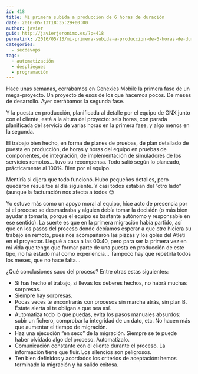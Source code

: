 ```yaml
---
id: 418
title: Mi primera subida a producción de 6 horas de duración
date: 2016-05-13T18:35:29+00:00
author: javier
guid: http://javierjeronimo.es/?p=418
permalink: /2016/05/13/mi-primera-subida-a-produccion-de-6-horas-de-duracion/
categories:
  - secdevops
tags:
  - automatización
  - despliegues
  - programación
---
```

Hace unas semanas, cerrábamos en Genexies Mobile la primera fase de un mega-proyecto. Un proyecto de esos de los que hacemos pocos. De meses de desarrollo. Ayer cerrábamos la segunda fase.

Y la puesta en producción, planificada al detalle por el equipo de GNX junto con el cliente, está a la altura del proyecto: seis horas, con parada planificada del servicio de varias horas en la primera fase, y algo menos en la segunda.

El trabajo bien hecho, en forma de planes de pruebas, de plan detallado de puesta en producción, de horas y horas del equipo en pruebas de componentes, de integración, de implementación de simuladores de los servicios remotos&#8230; tuvo su recompensa. Todo salió según lo planeado, prácticamente al 100%. Bien por el equipo.

Mentiría si dijera que todo funcionó. Hubo pequeños detalles, pero quedaron resueltos al día siguiente. Y casi todos estaban del &#8220;otro lado&#8221; (aunque la facturación nos afecta a todos 😉

Yo estuve más como un apoyo moral al equipo, hice acto de presencia por si el proceso se desmadraba y alguien debía tomar la decisión (o más bien ayudar a tomarla, porque el equipo es bastante autónomo y responsable en ese sentido). La suerte es que en la primera migración había partido, así que en los pasos del proceso donde debíamos esperar a que otro hiciera su trabajo en remoto, pues nos acompañaron las pizzas y los goles del Atleti en el proyector. Llegué a casa a las 00:40, pero para ser la primera vez en mi vida que tengo que formar parte de una puesta en producción de este tipo, no ha estado mal como experiencia&#8230; Tampoco hay que repetirla todos los meses, que no hace falta&#8230;

¿Qué conclusiones saco del proceso? Entre otras estas siguientes:

  * Si has hecho el trabajo, si llevas los deberes hechos, no habrá muchas sorpresas.
  * Siempre hay sorpresas.
  * Pocas veces te encontrarás con procesos sin marcha atrás, sin plan B. Estate alerta si te obligan a que sea así.
  * Automatiza todo lo que puedas, evita los pasos manuales absurdos: subir un fichero, comprobar la integridad de un dato, etc. No hacen más que aumentar el tiempo de migración.
  * Haz una ejecución &#8220;en seco&#8221; de la migración. Siempre se te puede haber olvidado algo del proceso. Automatízalo.
  * Comunicación constante con el cliente durante el proceso. La información tiene que fluir. Los silencios son peligrosos.
  * Ten bien definidos y acordados los criterios de aceptación: hemos terminado la migración y ha salido exitosa.